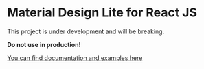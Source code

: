 # Material Design Lite for React JS
This project is under development and will be breaking.

**Do not use in production!**

[You can find documentation and examples here](https://zarxor.github.io/mdl-reactjs/docs/)
